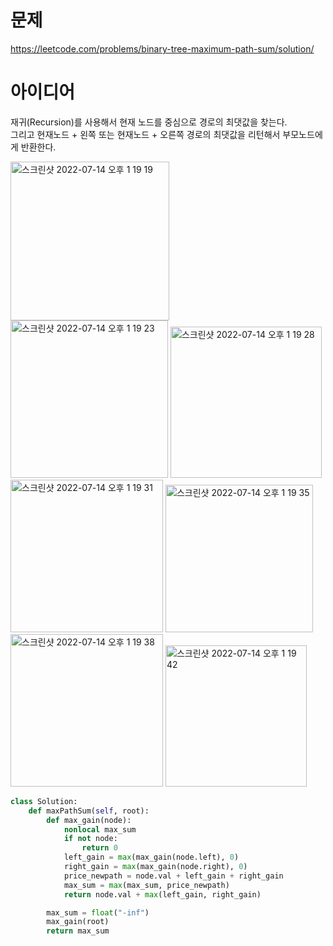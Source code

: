 # 문제
https://leetcode.com/problems/binary-tree-maximum-path-sum/solution/

# 아이디어

재귀(Recursion)를 사용해서 현재 노드를 중심으로 경로의 최댓값을 찾는다.  
그리고 현재노드 + 왼쪽 또는 현재노드 + 오른쪽 경로의 최댓값을 리턴해서 부모노드에게 반환한다.  

<img width="254" alt="스크린샷 2022-07-14 오후 1 19 19" src="https://user-images.githubusercontent.com/87791365/178898075-e3070f87-1614-47d4-aa3a-3e9844e29092.png">
<img width="252" alt="스크린샷 2022-07-14 오후 1 19 23" src="https://user-images.githubusercontent.com/87791365/178898083-cc9dd604-5068-4c7d-bce7-de86530bd544.png">
<img width="242" alt="스크린샷 2022-07-14 오후 1 19 28" src="https://user-images.githubusercontent.com/87791365/178898096-2c1ef99f-6192-4975-9cec-c82e2cc58ff4.png">
<img width="244" alt="스크린샷 2022-07-14 오후 1 19 31" src="https://user-images.githubusercontent.com/87791365/178898102-9f4ae75d-e033-4ff2-a5d5-640abeddcda1.png">
<img width="236" alt="스크린샷 2022-07-14 오후 1 19 35" src="https://user-images.githubusercontent.com/87791365/178898112-1cc7824a-af6b-4eab-ae6e-2865c6ecee93.png">
<img width="244" alt="스크린샷 2022-07-14 오후 1 19 38" src="https://user-images.githubusercontent.com/87791365/178898124-7d13dabb-68b3-45f7-8ff1-3c4326f259c0.png">
<img width="226" alt="스크린샷 2022-07-14 오후 1 19 42" src="https://user-images.githubusercontent.com/87791365/178898129-5672dce7-ffbd-471d-a550-2bad33b2a778.png">


```python
class Solution:
    def maxPathSum(self, root):
        def max_gain(node):
            nonlocal max_sum
            if not node:
                return 0
            left_gain = max(max_gain(node.left), 0)
            right_gain = max(max_gain(node.right), 0)
            price_newpath = node.val + left_gain + right_gain
            max_sum = max(max_sum, price_newpath)
            return node.val + max(left_gain, right_gain)

        max_sum = float("-inf")
        max_gain(root)
        return max_sum


```
